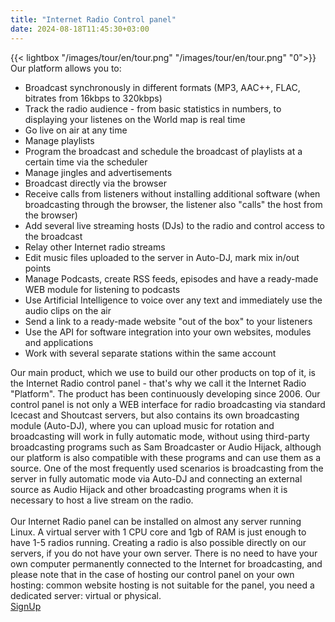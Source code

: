 ```yaml
---
title: "Internet Radio Control panel"
date: 2024-08-18T11:45:30+03:00
---
```

<div class="view-item__block">
    {{< lightbox "/images/tour/en/tour.png" "/images/tour/en/tour.png" "0">}}
    <div class="view-item__bold">Our platform allows you to:</div>
    <ul class="view-item__green">
    <li>Broadcast synchronously in different formats (MP3, AAC++, FLAC, bitrates from 16kbps to 320kbps)</li>
    <li>Track the radio audience - from basic statistics in numbers, to displaying your listenes on the World map is real time</li>
    <li>Go live on air at any time</li>
    <li>Manage playlists</li>
    <li>Program the broadcast and schedule the broadcast of playlists at a certain time via the scheduler</li>
    <li>Manage jingles and advertisements</li>
    <li>Broadcast directly via the browser</li>
    <li>Receive calls from listeners without installing additional software (when broadcasting through the browser, the listener also "calls" the host from the browser)</li>
    <li>Add several live streaming hosts (DJs) to the radio and control access to the broadcast</li>
    <li>Relay other Internet radio streams</li>
    <li>Edit music files uploaded to the server in Auto-DJ, mark mix in/out points</li>
    <li>Manage Podcasts, create RSS feeds, episodes and have a ready-made WEB module for listening to podcasts</li>
    <li>Use Artificial Intelligence to voice over any text and immediately use the audio clips on the air</li>
    <li>Send a link to a ready-made website "out of the box" to your listeners</li>
    <li>Use the API for software integration into your own websites, modules and applications</li>
    <li>Work with several separate stations within the same account</li>
    </ul>
</div>
<div class="view-item__block">
    <div class="view-item__text">
    Our main product, which we use to build our other products on top of it, is the Internet Radio control panel - that's why we call it the Internet Radio "Platform". The product has been continuously developing since 2006. 
Our control panel is not only a WEB interface for radio broadcasting via standard Icecast and Shoutcast servers, but also contains its own broadcasting module (Auto-DJ), where you can upload music for rotation and broadcasting will work in fully automatic mode, without using third-party broadcasting programs such as Sam Broadcaster or Audio Hijack, although our platform is also compatible with these programs and can use them as a source. One of the most frequently used scenarios is broadcasting from the server in fully automatic mode via Auto-DJ and connecting an external source as Audio Hijack and other broadcasting programs when it is necessary to host a live stream on the radio.
<br/><br/>Our Internet Radio panel can be installed on almost any server running Linux. A virtual server with 1 CPU core and 1gb of RAM is just enough to have 1-5 radios running. Creating a radio is also possible directly on our servers, if you do not have your own server. There is no need to have your own computer permanently connected to the Internet for broadcasting, and please note that in the case of hosting our control panel on your own hosting: common website hosting is not suitable for the panel, you need a dedicated server: virtual or physical.
    </div>
    <a class="view-item__btn btn" href="https://app.streaming.center/signup"><img class="db" src="/img/marker.svg" alt=""><span class="db">SignUp</span></a>
</div>
